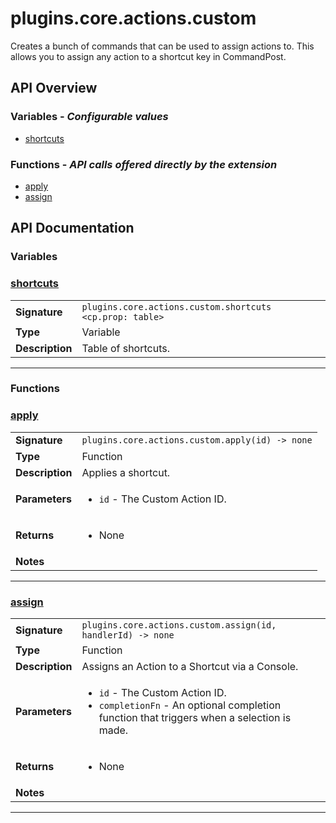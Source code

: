 # plugins.core.actions.custom

Creates a bunch of commands that can be used to assign actions to.
This allows you to assign any action to a shortcut key in CommandPost.

## API Overview
### **Variables** - _Configurable values_
 * [shortcuts](#shortcuts)

### **Functions** - _API calls offered directly by the extension_
 * [apply](#apply)
 * [assign](#assign)


## API Documentation

### Variables


### [shortcuts](#shortcuts)

|                                             |                                                                                     |
| --------------------------------------------|-------------------------------------------------------------------------------------|
| **Signature**                               | `plugins.core.actions.custom.shortcuts <cp.prop: table>`                                                                    |
| **Type**                                    | Variable                                                                     |
| **Description**                             | Table of shortcuts.                                                                     |

---
### Functions


### [apply](#apply)

|                                             |                                                                                     |
| --------------------------------------------|-------------------------------------------------------------------------------------|
| **Signature**                               | `plugins.core.actions.custom.apply(id) -> none`                                                                    |
| **Type**                                    | Function                                                                     |
| **Description**                             | Applies a shortcut.                                                                     |
| **Parameters**                              | <ul><li>`id` - The Custom Action ID.</li></ul> |
| **Returns**                                 | <ul><li>None</li></ul>          |
| **Notes**                                   | <ul></ul>                |

---

### [assign](#assign)

|                                             |                                                                                     |
| --------------------------------------------|-------------------------------------------------------------------------------------|
| **Signature**                               | `plugins.core.actions.custom.assign(id, handlerId) -> none`                                                                    |
| **Type**                                    | Function                                                                     |
| **Description**                             | Assigns an Action to a Shortcut via a Console.                                                                     |
| **Parameters**                              | <ul><li>`id` - The Custom Action ID.</li><li>`completionFn` - An optional completion function that triggers when a selection is made.</li></ul> |
| **Returns**                                 | <ul><li>None</li></ul>          |
| **Notes**                                   | <ul></ul>                |

---
